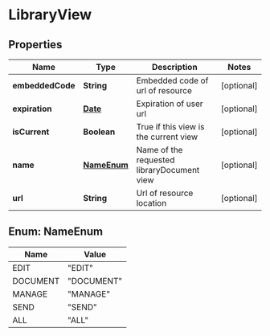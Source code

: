 
# LibraryView

## Properties
Name | Type | Description | Notes
------------ | ------------- | ------------- | -------------
**embeddedCode** | **String** | Embedded code of url of resource  |  [optional]
**expiration** | [**Date**](Date.md) | Expiration of user url  |  [optional]
**isCurrent** | **Boolean** | True if this view is the current view |  [optional]
**name** | [**NameEnum**](#NameEnum) | Name of the requested libraryDocument view |  [optional]
**url** | **String** | Url of resource location |  [optional]


<a name="NameEnum"></a>
## Enum: NameEnum
Name | Value
---- | -----
EDIT | &quot;EDIT&quot;
DOCUMENT | &quot;DOCUMENT&quot;
MANAGE | &quot;MANAGE&quot;
SEND | &quot;SEND&quot;
ALL | &quot;ALL&quot;



